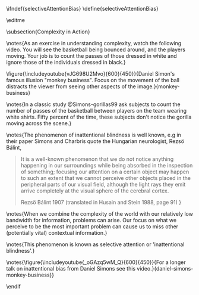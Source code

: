 \ifndef{selectiveAttentionBias}
\define{selectiveAttentionBias}

\editme

\subsection{Complexity in Action}

\notes{As an exercise in understanding complexity, watch the following video. You will see the basketball being bounced around, and the players moving. Your job is to count the passes of those dressed in white and ignore those of the individuals dressed in black.}

\figure{\includeyoutube{vJG698U2Mvo}{600}{450}}{Daniel Simon's famous illusion "monkey business". Focus on the movement of the ball distracts the viewer from seeing other aspects of the image.}{monkey-business}

\notes{In a classic study @Simons-gorillas99 ask subjects to count the number of passes of the basketball between players on the team wearing white shirts. Fifty percent of the time, these subjects don't notice the gorilla moving across the scene.}

\notes{The phenomenon of inattentional blindness is well known, e.g in their paper Simons and Charbris quote the Hungarian neurologist, Rezsö Bálint,

> It is a well-known phenomenon that we do not notice anything happening in our surroundings while being absorbed in the inspection of something; focusing our attention on a certain object may happen to such an extent that we cannot perceive other objects placed in the peripheral parts of our visual field, although the light rays they emit arrive completely at the visual sphere of the cerebral cortex.
>
> Rezsö Bálint 1907 (translated in Husain and Stein 1988, page 91)
}

\notes{When we combine the complexity of the world with our relatively low bandwidth for information, problems can arise. Our focus on what we perceive to be the most important problem can cause us to miss other (potentially vital) contextual information.}

\notes{This phenomenon is known as selective attention or 'inattentional blindness'.}

\notes{\figure{\includeyoutube{_oGAzq5wM_Q}{600}{450}}{For a longer talk on inattentional bias from Daniel Simons see this video.}{daniel-simons-monkey-business}}

\endif
